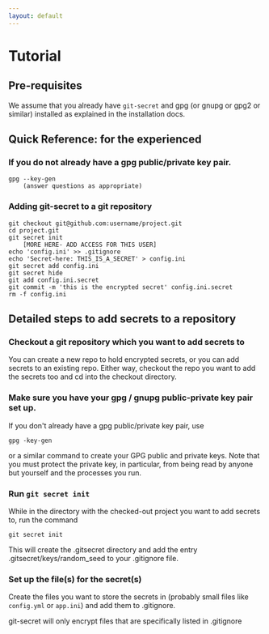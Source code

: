 ```yaml
---
layout: default
---
```


# Tutorial

## Pre-requisites

We assume that you already have `git-secret` and gpg (or gnupg or gpg2 or similar)
installed as explained in the installation docs.

## Quick Reference: for the experienced

### If you do not already have a gpg public/private key pair.

    gpg --key-gen
        (answer questions as appropriate)

### Adding git-secret to a git repository

    git checkout git@github.com:username/project.git
    cd project.git
    git secret init
        [MORE HERE- ADD ACCESS FOR THIS USER]
    echo 'config.ini' >> .gitignore
    echo 'Secret-here: THIS_IS_A_SECRET' > config.ini
    git secret add config.ini
    git secret hide
    git add config.ini.secret
    git commit -m 'this is the encrypted secret' config.ini.secret
    rm -f config.ini

## Detailed steps to add secrets to a repository

### Checkout a git repository which you want to add secrets to

You can create a new repo to hold encrypted secrets, or you can add secrets to an existing repo. 
Either way, checkout the repo you want to add the secrets too and cd into the checkout directory.

### Make sure you have your gpg / gnupg public-private key pair set up.

If you don't already have a gpg public/private key pair, use
    
    gpg -key-gen
 
or a similar command to create your GPG public and private keys.  Note that you must protect the
private key, in particular, from being read by anyone but yourself and the processes you run.

### Run `git secret init`

While in the directory with the checked-out project you want to add secrets to, run the command
    
    git secret init

This will create the .gitsecret directory and add the entry .gitsecret/keys/random_seed to 
your .gitignore file.

### Set up the file(s) for the secret(s)

Create the files you want to store the secrets in (probably small files like `config.yml`
or `app.ini`) and add them to .gitignore.

git-secret will only encrypt files that are specifically listed in .gitignore





